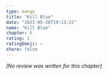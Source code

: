 ```yaml
---
type: manga
title: "Kill Blue"
date: "2023-05-28T19:13:22"
name: "Kill Blue"
chapter: 6
rating: 1
ratingEmoji: ⭐️
share: false
---
```


*[No review was written for this chapter]*
